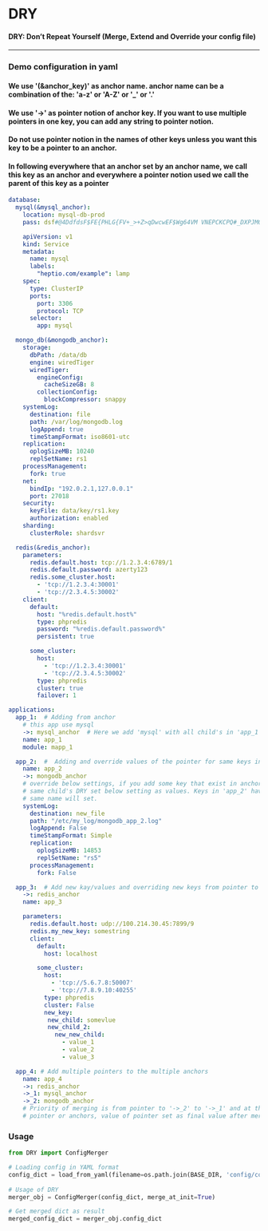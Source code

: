 # DRY
  #### DRY: Don’t Repeat Yourself (Merge, Extend and Override your config file)

---
### Demo configuration in yaml
#### We use '(&anchor_key)' as anchor name. anchor name can be a combination of the: 'a-z' or 'A-Z' or '_' or '.'
#### We use '->' as pointer notion of anchor key. If you want to use multiple pointers in one key, you can add any string to pointer notion.
#### Do not use pointer notion in the names of other keys unless you want this key to be a pointer to an anchor.
#### In following everywhere that an anchor set by an anchor name, we call this key as an anchor and everywhere a pointer notion used we call the parent of this key as a pointer
```yaml
database:
  mysql(&mysql_anchor):
    location: mysql-db-prod
    pass: dsf#@4DdfdsF$FE{PHLG{FV+_>+Z>qDwcwEF$Wg64VM VNEPCKCPQ#_DXPJMQ#M

    apiVersion: v1
    kind: Service
    metadata:
      name: mysql
      labels:
        "heptio.com/example": lamp
    spec:
      type: ClusterIP
      ports:
        port: 3306
        protocol: TCP
      selector:
        app: mysql

  mongo_db(&mongodb_anchor):
    storage:
      dbPath: /data/db
      engine: wiredTiger
      wiredTiger:
        engineConfig:
          cacheSizeGB: 8
        collectionConfig:
          blockCompressor: snappy
    systemLog:
      destination: file
      path: /var/log/mongodb.log
      logAppend: true
      timeStampFormat: iso8601-utc
    replication:
      oplogSizeMB: 10240
      replSetName: rs1
    processManagement:
      fork: true
    net:
      bindIp: "192.0.2.1,127.0.0.1"
      port: 27018
    security:
      keyFile: data/key/rs1.key
      authorization: enabled
    sharding:
      clusterRole: shardsvr

  redis(&redis_anchor):
    parameters:
      redis.default.host: tcp://1.2.3.4:6789/1
      redis.default.password: azerty123
      redis.some_cluster.host:
        - 'tcp://1.2.3.4:30001'
        - 'tcp://2.3.4.5:30002'
    client:
      default:
        host: "%redis.default.host%"
        type: phpredis
        password: "%redis.default.password%"
        persistent: true

      some_cluster:
        host:
          - 'tcp://1.2.3.4:30001'
          - 'tcp://2.3.4.5:30002'
        type: phpredis
        cluster: true
        failover: 1

applications:
  app_1:  # Adding from anchor
    # this app use mysql
    ->: mysql_anchor  # Here we add 'mysql' with all child's in 'app_1'
    name: app_1
    module: mapp_1

  app_2:  #  Adding and override values of the pointer for same keys in an anchor
    name: app_2
    ->: mongodb_anchor
    # override below settings, if you add some key that exist in anchor DRY first add anchor child's then merge for same keys. If same key have
    # same child's DRY set below setting as values. Keys in 'app_2' have fisrt priority in merging, that's mean value of 'app_2' keys with
    # same name will set.
    systemLog:
      destination: new_file
      path: "/etc/my_log/mongodb_app_2.log"
      logAppend: False
      timeStampFormat: Simple
      replication:
        oplogSizeMB: 14853
        replSetName: "rs5"
      processManagement:
        fork: False

  app_3:  # Add new kay/values and overriding new keys from pointer to the anchor
    ->: redis_anchor
    name: app_3

    parameters:
      redis.default.host: udp://100.214.30.45:7899/9
      redis.my_new_key: somestring
      client:
        default:
          host: localhost

        some_cluster:
          host:
            - 'tcp://5.6.7.8:50007'
            - 'tcp://7.8.9.10:40255'
          type: phpredis
          cluster: False
          new_key:
           new_child: somevlue
           new_child_2:
             new_new_child:
               - value_1
               - value_2
               - value_3

  app_4: # Add multiple pointers to the multiple anchors
    name: app_4
    ->: redis_anchor
    ->_1: mysql_anchor
    ->_2: mongodb_anchor
    # Priority of merging is from pointer to '->_2' to '->_1' and at the edn: '->'. This priority means if same key exist in this
    # pointer or anchors, value of pointer set as final value after merging, then '->-2'  to '->_1' to '->'
```

### Usage
```python
from DRY import ConfigMerger

# Loading config in YAML format
config_dict = load_from_yaml(filename=os.path.join(BASE_DIR, 'config/config.yaml'))
    
# Usage of DRY
merger_obj = ConfigMerger(config_dict, merge_at_init=True)

# Get merged dict as result
merged_config_dict = merger_obj.config_dict
```
    
